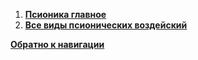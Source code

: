 
1. [**Псионика главное**](/Frontier_main/Psyonics/Psyonics-main.md)
2. [**Все виды псионических воздейский**](/Frontier_main/Psyonics/Psyonics-all.md)

[**Обратно к навигации**](/index.md)